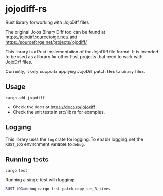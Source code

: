 # jojodiff-rs

Rust library for working with JojoDiff files

The original Jojos Binary Diff tool can be found at https://jojodiff.sourceforge.net/
and https://sourceforge.net/projects/jojodiff/

This library is a Rust implementation of the JojoDiff file format. It is intended to be used as a library for other Rust
projects that need to work with JojoDiff files.

Currently, it only supports applying JojoDiff patch files to binary files.

## Usage

```
cargo add jojodiff
```

* Check the docs at https://docs.rs/jojodiff
* Check the unit tests in src/lib.rs for examples.

## Logging

This library uses the `log` crate for logging. To enable logging, set the `RUST_LOG` environment variable to `debug`.

## Running tests

```sh
cargo test
```

Running a single test with logging:

```sh
RUST_LOG=debug cargo test patch_copy_seq_3_times
```
